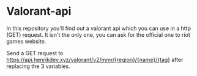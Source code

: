 # Valorant-api
In this repository you'll find out a valorant api which you can use in a http (GET) request.  It isn't the only one, you can ask for the official one to riot games website. 

Send a GET request to https://api.henrikdev.xyz/valorant/v2/mmr/{region}/{name}/{tag} after replacing the 3 variables.
